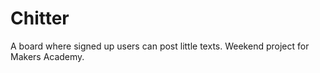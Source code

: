 Chitter
===
A board where signed up users can post little texts. Weekend project for Makers Academy.
